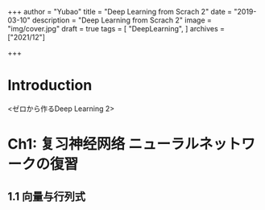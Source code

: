 +++
author = "Yubao"
title = "Deep Learning from Scrach 2"
date = "2019-03-10"
description = "Deep Learning from Scrach 2"
image = "img/cover.jpg"
draft = true
tags = [
    "DeepLearning",
]
archives = ["2021/12"]

+++


# Introduction
\<ゼロから作るDeep Learning 2\>

# Ch1: 复习神经网络 ニューラルネットワークの復習
## 1.1 向量与行列式




